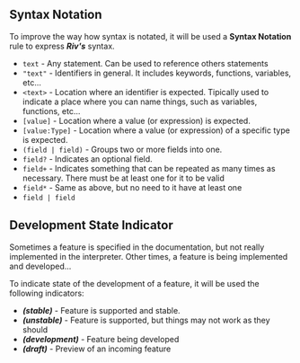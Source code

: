 ## Syntax Notation

To improve the way how syntax is notated, it will be used a **Syntax Notation** rule to express ***Riv's*** syntax.

- `text` - Any statement. Can be used to reference others statements
- `"text"` - Identifiers in general. It includes keywords, functions, variables, etc...
- `<text>` - Location where an identifier is expected. Tipically used to indicate a place where you can name things, such as variables, functions, etc...
- `[value]` - Location where a value (or expression) is expected.
- `[value:Type]` - Location where a value (or expression) of a specific type is expected.
- `(field | field)` - Groups two or more fields into one.
- `field?` - Indicates an optional field.
- `field+` - Indicates something that can be repeated as many times as necessary. There must be at least one for it to be valid
- `field*` - Same as above, but no need to it have at least one
- `field | field`

## Development State Indicator

Sometimes a feature is specified in the documentation, but not really implemented in the interpreter. Other times, a feature is being implemented and developed...

To indicate state of the development of a feature, it will be used the following indicators:

- ***(stable)*** - Feature is supported and stable.
- ***(unstable)*** - Feature is supported, but things may not work as they should
- ***(development)*** - Feature being developed
- ***(draft)*** - Preview of an incoming feature
